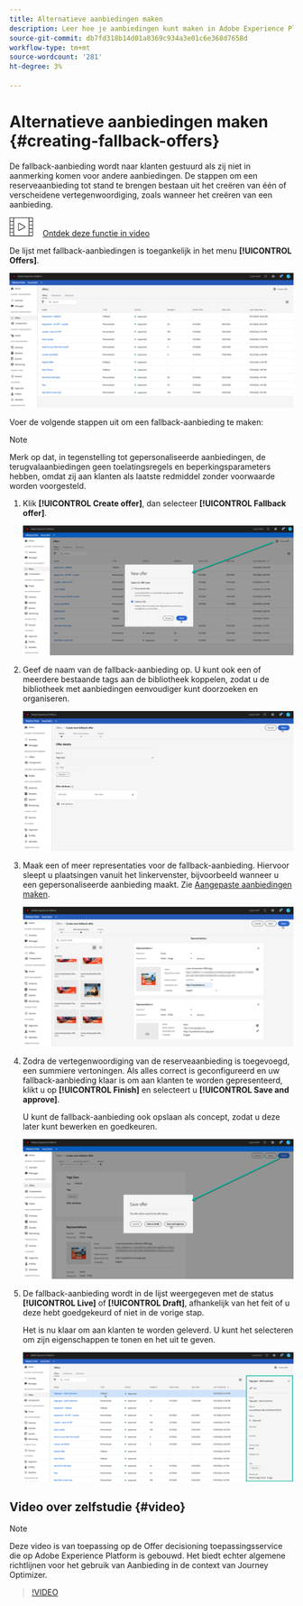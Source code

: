 ```yaml
---
title: Alternatieve aanbiedingen maken
description: Leer hoe je aanbiedingen kunt maken in Adobe Experience Platform.
source-git-commit: db7fd318b14d01a0369c934a3e01c6e368d7658d
workflow-type: tm+mt
source-wordcount: '281'
ht-degree: 3%

---
```


# Alternatieve aanbiedingen maken {#creating-fallback-offers}

De fallback-aanbieding wordt naar klanten gestuurd als zij niet in aanmerking komen voor andere aanbiedingen. De stappen om een reserveaanbieding tot stand te brengen bestaan uit het creëren van één of verscheidene vertegenwoordiging, zoals wanneer het creëren van een aanbieding.

![](../../assets/do-not-localize/how-to-video.png) [Ontdek deze functie in video](#video)

De lijst met fallback-aanbiedingen is toegankelijk in het menu **[!UICONTROL Offers]**.

![](../../assets/offers_list.png)

Voer de volgende stappen uit om een fallback-aanbieding te maken:

>[!NOTE]
>
>Merk op dat, in tegenstelling tot gepersonaliseerde aanbiedingen, de terugvalaanbiedingen geen toelatingsregels en beperkingsparameters hebben, omdat zij aan klanten als laatste redmiddel zonder voorwaarde worden voorgesteld.

1. Klik **[!UICONTROL Create offer]**, dan selecteer **[!UICONTROL Fallback offer]**.

   ![](../../assets/create_fallback.png)

1. Geef de naam van de fallback-aanbieding op. U kunt ook een of meerdere bestaande tags aan de bibliotheek koppelen, zodat u de bibliotheek met aanbiedingen eenvoudiger kunt doorzoeken en organiseren.

   ![](../../assets/fallback_details.png)

1. Maak een of meer representaties voor de fallback-aanbieding. Hiervoor sleept u plaatsingen vanuit het linkervenster, bijvoorbeeld wanneer u een gepersonaliseerde aanbieding maakt. Zie [Aangepaste aanbiedingen maken](../offer-library/creating-personalized-offers.md).

   ![](../../assets/fallback_content.png)

1. Zodra de vertegenwoordiging van de reserveaanbieding is toegevoegd, een summiere vertoningen. Als alles correct is geconfigureerd en uw fallback-aanbieding klaar is om aan klanten te worden gepresenteerd, klikt u op **[!UICONTROL Finish]** en selecteert u **[!UICONTROL Save and approve]**.

   U kunt de fallback-aanbieding ook opslaan als concept, zodat u deze later kunt bewerken en goedkeuren.

   ![](../../assets/fallback_review.png)

1. De fallback-aanbieding wordt in de lijst weergegeven met de status **[!UICONTROL Live]** of **[!UICONTROL Draft]**, afhankelijk van het feit of u deze hebt goedgekeurd of niet in de vorige stap.

   Het is nu klaar om aan klanten te worden geleverd. U kunt het selecteren om zijn eigenschappen te tonen en het uit te geven. <!-- no suppression? -->

   ![](../../assets/fallback_created.png)

## Video over zelfstudie {#video}

>[!NOTE]
>
>Deze video is van toepassing op de Offer decisioning toepassingsservice die op Adobe Experience Platform is gebouwd. Het biedt echter algemene richtlijnen voor het gebruik van Aanbieding in de context van Journey Optimizer.

>[!VIDEO](https://video.tv.adobe.com/v/329383?quality=12)
